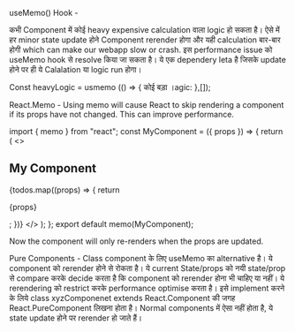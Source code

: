 useMemo() Hook -

कभी Component में कोई heavy expensive calculation वाला logic हो सकता है। ऐसे में हर minor state update होने Component rerender होगा
और यही calculation बार-बार होगी which can make our webapp slow or crash. इस performance issue को useMemo hook से resolve किया जा सकता है।
ये एक dependery leta है जिसके update होने पर ही ये Calalation या logic run होगा।

Const heavyLogic = usmemo (() => {
  कोई बड़ा ।agic:
},[]);


React.Memo - 
Using memo will cause React to skip rendering a component if its props have not changed. This can improve performance.

  import { memo } from "react";
  const MyComponent = ({ props }) => {
     return (
      <>
        <h2>My Component</h2> 
        {todos.map((props) => {
          return <p>{props}</p>;
        })}
      </>
    );
  };
  export default memo(MyComponent);

Now the component will only re-renders when the props are updated.


Pure Components -
Class component के लिए useMemo का alternative है। ये component को rerender होने से रोकता है। ये current State/props को नयी state/prop से compare करके decide करता है कि component को rerender होना भी चाहिए या नहीं। ये rerendering को restrict करके performance optimise करता है। इसे implement करने के लिये class xyzComponenet extends React.Component की जगह React.PureComponent लिखना होता है। Normal components में ऐसा नहीं होता है, ये state update होने पर rerender हो जाते हैं।
